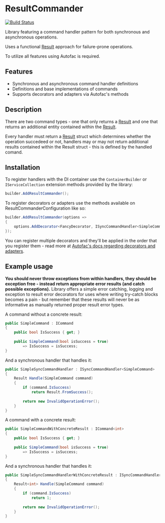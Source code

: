 # ResultCommander

[![Build Status](https://github.com/MikyM/ResultCommander/actions/workflows/release.yml/badge.svg)](https://github.com/MikyM/ResultCommander/actions)

Library featuring a command handler pattern for both synchronous and asynchronous operations.

Uses a functional [Result](https://github.com/Remora/Remora.Results) approach for failure-prone operations.

To utilize all features using Autofac is required. 

## Features

- Synchronous and asynchronous command handler definitions
- Definitions and base implementations of commands
- Supports decorators and adapters via Autofac's methods

## Description

There are two command types - one that only returns a [Result](https://github.com/Remora/Remora.Results) and one that returns an additional entity contained within the [Result](https://github.com/Remora/Remora.Results).

Every handler must return a [Result](https://github.com/Remora/Remora.Results) struct which determines whether the operation succedeed or not, handlers may or may not return additional results contained within the Result struct - this is defined by the handled comand.

## Installation

To register handlers with the DI container use the `ContainerBuilder` or `IServiceCollection` extension methods provided by the library:

```csharp
builder.AddResultCommander();
```

To register decorators or adapters use the methods available on ResultCommanderConfiguration like so:
```csharp
builder.AddResultCommander(options => 
{
    options.AddDecorator<FancyDecorator, ISyncCommandHandler<SimpleCommand>();
});
```
You can register multiple decorators and they'll be applied in the order that you register them - read more at [Autofac's docs regarding decorators and adapters](https://autofac.readthedocs.io/en/latest/advanced/adapters-decorators.html).

## Example usage

<b> You should never throw exceptions from within handlers, they should be exception free - instead return appropriate error results (and catch possible exceptions).</b> Library offers a simple error catching, logging and exception to result error decorators for uses where writing try-catch blocks becomes a pain - but remember that these results will never be as informative as manually returned proper result error types.

A command without a concrete result:
```csharp
public SimpleCommand : ICommand
{
    public bool IsSuccess { get; }
    
    public SimpleCommand(bool isSuccess = true)
        => IsSuccess = isSuccess;
}
```

And a synchronous handler that handles it:
```csharp
public SimpleSyncCommandHandler : ISyncCommandHandler<SimpleCommand>
{
    Result Handle(SimpleCommand command)
    {
        if (command.IsSuccess)
            return Result.FromSuccess();
            
        return new InvalidOperationError();
    }
}
```

A command with a concrete result:
```csharp
public SimpleCommandWithConcreteResult : ICommand<int>
{
    public bool IsSuccess { get; }
    
    public SimpleCommand(bool isSuccess = true)
        => IsSuccess = isSuccess;
}
```

And a synchronous handler that handles it:
```csharp
public SimpleSyncCommandHandlerWithConcreteResult : ISyncCommandHandler<SimpleCommand, int>
{
    Result<int> Handle(SimpleCommand command)
    {
        if (command.IsSuccess)
            return 1;
            
        return new InvalidOperationError();
    }
}
```